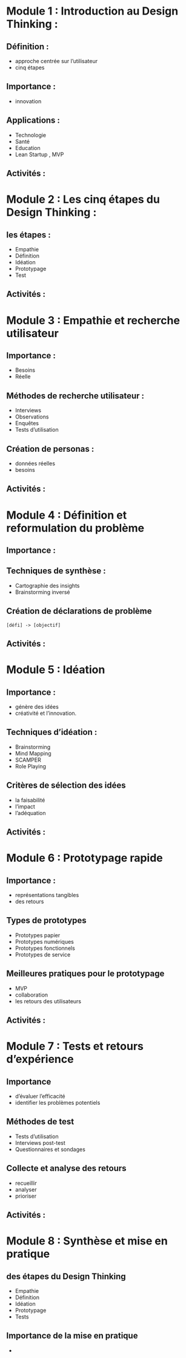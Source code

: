  
# Module 1 : Introduction au Design Thinking :
## Définition :
- approche centrée sur l’utilisateur 
- cinq étapes 
## Importance : 
- innovation 
## Applications : 
- Technologie 
- Santé 
- Education
- Lean Startup , MVP 
## Activités :

# Module 2 : Les cinq étapes du Design Thinking :
## les étapes : 
- Empathie
- Définition
- Idéation 
- Prototypage
- Test 

## Activités :

# Module 3 : Empathie et recherche utilisateur
## Importance : 
 - Besoins
 - Réelle
## Méthodes de recherche utilisateur :
 - Interviews 
 - Observations 
 - Enquêtes 
 - Tests d’utilisation
## Création de personas : 
 - données réelles
 - besoins 
## Activités : 

# Module 4 : Définition et reformulation du problème
## Importance  : 
## Techniques de synthèse :
 - Cartographie des insights 
 - Brainstorming inversé
## Création de déclarations de problème 
    [défi] -> [objectif]
## Activités : 
>

# Module 5 : Idéation
## Importance :
- génère des idées 
- créativité et l’innovation.
## Techniques d’idéation :
- Brainstorming 
- Mind Mapping
- SCAMPER 
- Role Playing
## Critères de sélection des idées
- la faisabilité
- l’impact
- l’adéquation 
## Activités : 

# Module 6 : Prototypage rapide
## Importance :
- représentations tangibles
- des retours
## Types de prototypes
- Prototypes papier
- Prototypes numériques 
- Prototypes fonctionnels
- Prototypes de service
## Meilleures pratiques pour le prototypage 
- MVP
- collaboration 
-  les retours des utilisateurs
## Activités : 

# Module 7 : Tests et retours d’expérience
## Importance 
-  d’évaluer l’efficacité
-  identifier les problèmes potentiels
## Méthodes de test
- Tests d’utilisation
- Interviews post-test
- Questionnaires et sondages
## Collecte et analyse des retours
- recueillir 
- analyser 
- prioriser
## Activités : 

# Module 8 : Synthèse et mise en pratique
## des étapes du Design Thinking 
- Empathie 
- Définition 
- Idéation 
- Prototypage 
- Tests 
## Importance de la mise en pratique
- 

 
